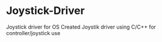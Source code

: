 # Joystick-Driver
Joystick driver for OS
Created Joystik driver using C/C++ for controller/joystick use
